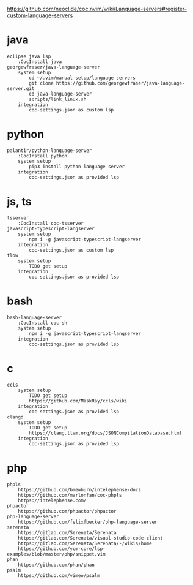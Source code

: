 https://github.com/neoclide/coc.nvim/wiki/Language-servers#register-custom-language-servers

# java
    eclipse java lsp
        :CocInstall java
    georgewfraser/java-language-server    
        system setup
            cd ~/.vim/manual-setup/language-servers
            git clone https://github.com/georgewfraser/java-language-server.git     
            cd java-language-server
            scripts/link_linux.sh 
        integration
            coc-settings.json as custom lsp
# python 
    palantir/python-language-server
        :CocInstall python
        system setup
            pip3 install python-language-server
        integration
            coc-settings.json as provided lsp
# js, ts
    tsserver
        :CocInstall coc-tsserver
    javascript-typescript-langserver    
        system setup    
            npm i -g javascript-typescript-langserver
        integration
            coc-settings.json as custom lsp
    flow
        system setup
            TODO get setup
        integration
            coc-settings.json as provided lsp
    
# bash
    bash-language-server
        :CocInstall coc-sh 
        system setup
            npm i -g javascript-typescript-langserver
        integration
            coc-settings.json as provided lsp
# c
    ccls
        system setup
            TODO get setup    
            https://github.com/MaskRay/ccls/wiki
        integration
            coc-settings.json as provided lsp
    clangd
        system setup
            TODO get setup
            https://clang.llvm.org/docs/JSONCompilationDatabase.html
        integration    
            coc-settings.json as provided lsp

# php
    phpls
        https://github.com/bmewburn/intelephense-docs
        https://github.com/marlonfan/coc-phpls
        https://intelephense.com/
    phpactor
        https://github.com/phpactor/phpactor
    php-language-server
        https://github.com/felixfbecker/php-language-server
    serenata
        https://gitlab.com/Serenata/Serenata
        https://gitlab.com/Serenata/visual-studio-code-client
        https://gitlab.com/Serenata/Serenata/-/wikis/home
        https://github.com/ycm-core/lsp-examples/blob/master/php/snippet.vim
    phan
        https://github.com/phan/phan
    psalm
        https://github.com/vimeo/psalm
